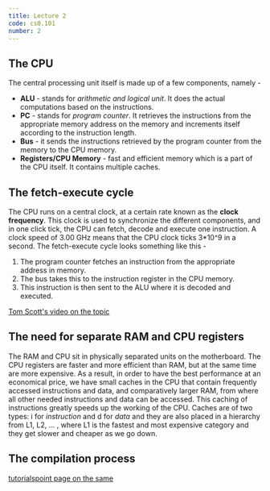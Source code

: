 ```yaml
---
title: Lecture 2
code: cs0.101
number: 2
---
```

## The CPU

The central processing unit itself is made up of a few components, namely - 
- **ALU** - stands for *arithmetic and logical unit*. It does the actual computations based on the instructions. 
- **PC** - stands for *program counter*. It retrieves the instructions from the appropriate memory address on the memory and increments itself according to the instruction length.
- **Bus** - it sends the instructions retrieved by the program counter from the memory to the CPU memory.
- **Registers/CPU Memory** - fast and efficient memory which is a part of the CPU itself. It contains multiple caches.

## The fetch-execute cycle

The CPU runs on a central clock, at a certain rate known as the **clock frequency**. This clock is used to synchronize the different components, and in one click tick, the CPU can fetch, decode and execute one instruction. A clock speed of 3.00 GHz means that the CPU clock ticks 3\*10^9 in a second. The fetch-execute cycle looks something like this - 
1. The program counter fetches an instruction from the appropriate address in memory.
2. The bus takes this to the instruction register in the CPU memory.
3. This instruction is then sent to the ALU where it is decoded and executed.

[Tom Scott's video on the topic](https://www.youtube.com/watch?v=Z5JC9Ve1sfI)

## The need for separate RAM and CPU registers

The RAM and CPU sit in physically separated units on the motherboard. The CPU registers are faster and more efficient than RAM, but at the same time are more expensive. As a result, in order to have the best performance at an economical price, we have small caches in the CPU that contain frequently accessed instructions and data, and comparatively larger RAM, from where all other needed instructions and data can be accessed. This caching of instructions greatly speeds up the working of the CPU.
Caches are of two types: i for *instruction* and d for *data* and they are also placed in a hierarchy from L1, L2, ... , where L1 is the fastest and most expensive category and they get slower and cheaper as we go down.

## The compilation process

[tutorialspoint page on the same](https://www.tutorialspoint.com/compiler_design/compiler_design_overview.htm)
